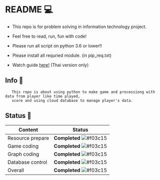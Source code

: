 # README :computer:

- This repo is for problem solving in information technology project.

- Feel free to read, run, fun with code!

- Please run all script on python 3.6 or lower!!

- Please install all requried module. (in pip_req.txt)

- Watch guide [here!](https://youtu.be/yMKMW3PX5CY) (Thai version only)

## Info :loudspeaker:

       This repo is about using python to make game and processiong with data from player like time played,
       score and using cloud database to manage player's data.

## Status :traffic_light:
Content | Status
-------------- | --------------
Resource prepare | **Completed** ![#f03c15](https://placehold.it/25x15/c5f015/000000?text=+)
Game coding | **Completed** ![#f03c15](https://placehold.it/25x15/c5f015/000000?text=+)
Graph coding | **Completed** ![#f03c15](https://placehold.it/25x15/c5f015/000000?text=+)
Database control | **Completed** ![#f03c15](https://placehold.it/25x15/c5f015/000000?text=+)      
Overall | **Completed** ![#f03c15](https://placehold.it/25x15/c5f015/000000?text=+)


